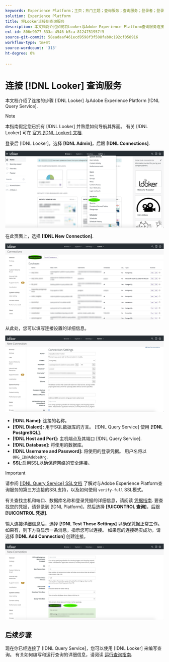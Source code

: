 ```yaml
---
keywords: Experience Platform；主页；热门主题；查询服务；查询服务；登录者；登录者；连接到查询服务；
solution: Experience Platform
title: 将Looker连接到查询服务
description: 本文档将介绍如何将Looker与Adobe Experience Platform查询服务连接。
exl-id: 806e9077-533a-4546-b5ca-8124751957f5
source-git-commit: 58eadaaf461ecd9598f3f508fab0c192cf058916
workflow-type: tm+mt
source-wordcount: '313'
ht-degree: 0%

---
```


# 连接 [!DNL Looker] 查询服务

本文档介绍了连接的步骤 [!DNL Looker] 与Adobe Experience Platform [!DNL Query Service].

>[!NOTE]
>
> 本指南假定您已拥有 [!DNL Looker] 并熟悉如何导航其界面。 有关 [!DNL Looker] 可在 [官方 [!DNL Looker] 文档](https://docs.looker.com/).

登录后 [!DNL Looker]，选择 **[!DNL Admin]**，后跟 **[!DNL Connections]**.

![的 [!DNL Looker] 从“管理员”下拉菜单中突出显示了“连接”的功能板。](../images/clients/looker/click-admin-connections.png)

在此页面上，选择 **[!DNL New Connection]**.

![“Connections workspace with New Connection（新建连接）”工作区突出显示。](../images/clients/looker/click-new-connection.png)

从此处，您可以填写连接设置的详细信息。

![新连接的连接设置页面。](../images/clients/looker/new-connection.png)

- **[!DNL Name]:** 连接的名称。
- **[!DNL Dialect]:** 用于SQL数据库的方言。 [!DNL Query Service] 使用 **[!DNL PostgreSQL]**.
- **[!DNL Host and Port]:** 主机端点及其端口 [!DNL Query Service].
- **[!DNL Database]:** 将使用的数据库。
- **[!DNL Username and Password]:** 将使用的登录凭据。 用户名将以 `ORG_ID@AdobeOrg`.
- **SSL**:启用SSL以确保跨网络的安全连接。

>[!IMPORTANT]
>
>请参阅 [[!DNL Query Service] SSL文档](./ssl-modes.md) 了解对与Adobe Experience Platform查询服务的第三方连接的SSL支持，以及如何使用 `verify-full` SSL模式。

有关查找主机和端口、数据库名称和登录凭据的详细信息，请阅读 [凭据指南](../ui/credentials.md). 要查找您的凭据，请登录到 [!DNL Platform]，然后选择 **[!UICONTROL 查询]**，后跟 **[!UICONTROL 凭据]**.

输入连接详细信息后，选择 **[!DNL Test These Settings]** 以确保凭据正常工作。 如果有，则下方将显示一条消息，指示您可以连接。 如果您的连接确实成功，请选择 **[!DNL Add Connection]** 创建连接。

![测试新连接的连接设置页面突出显示了这些设置。](../images/clients/looker/click-test-connection.png)

## 后续步骤

现在你已经连接了 [!DNL Query Service]，您可以使用 [!DNL Looker] 来编写查询。 有关如何编写和运行查询的详细信息，请阅读 [运行查询指南](../best-practices/writing-queries.md).
